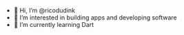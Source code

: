 - 👋 Hi, I’m @ricodudink
- 👀 I’m interested in building apps and developing software
- 🌱 I’m currently learning Dart

<!---
ricodudink/ricodudink is a ✨ special ✨ repository because its `README.md` (this file) appears on your GitHub profile.
You can click the Preview link to take a look at your changes.
--->
